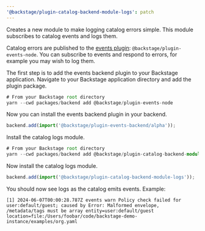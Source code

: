 ```yaml
---
'@backstage/plugin-catalog-backend-module-logs': patch
---
```


Creates a new module to make logging catalog errors simple. This module subscribes to catalog events and logs them.

Catalog errors are published to the [events plugin](https://github.com/backstage/backstage/tree/master/plugins/events-node): `@backstage/plugin-events-node`. You can subscribe to events and respond to errors, for example you may wish to log them.

The first step is to add the events backend plugin to your Backstage application. Navigate to your Backstage application directory and add the plugin package.

```ts
# From your Backstage root directory
yarn --cwd packages/backend add @backstage/plugin-events-node
```

Now you can install the events backend plugin in your backend.

```ts title="packages/backend/src/index.ts"
backend.add(import('@backstage/plugin-events-backend/alpha'));
```

Install the catalog logs module.

```ts
# From your Backstage root directory
yarn --cwd packages/backend add @backstage/plugin-catalog-backend-module-logs
```

Now install the catalog logs module.

```ts title="packages/backend/src/index.ts"
backend.add(import('@backstage/plugin-catalog-backend-module-logs'));
```

You should now see logs as the catalog emits events. Example:

```
[1] 2024-06-07T00:00:28.787Z events warn Policy check failed for user:default/guest; caused by Error: Malformed envelope, /metadata/tags must be array entity=user:default/guest location=file:/Users/foobar/code/backstage-demo-instance/examples/org.yaml
```
